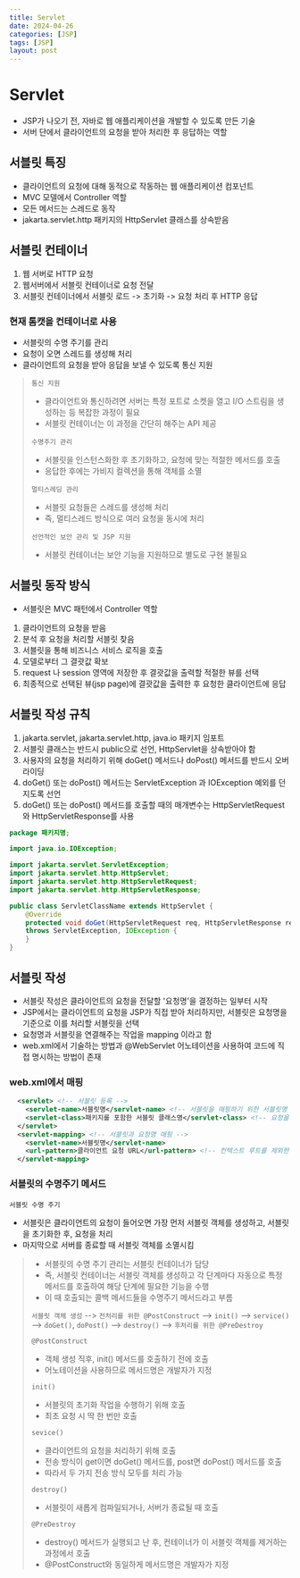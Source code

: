 ```yaml
---
title: Servlet
date: 2024-04-26
categories: [JSP]
tags: [JSP]
layout: post
---
```


# Servlet
* JSP가 나오기 전, 자바로 웹 애플리케이션을 개발할 수 있도록 만든 기술
* 서버 단에서 클라이언트의 요청을 받아 처리한 후 응답하는 역할

## 서블릿 특징
* 클라이언트의 요청에 대해 동적으로 작동하는 웹 애플리케이션 컴포넌트
* MVC 모델에서 Controller 역할
* 모든 메서드는 스레드로 동작
* jakarta.servlet.http 패키지의 HttpServlet 클래스를 상속받음

## 서블릿 컨테이너
1. 웹 서버로 HTTP 요청
2. 웹서버에서 서블릿 컨테이너로 요청 전달
3. 서블릿 컨테이너에서 서블릿 로드 -> 초기화 -> 요청 처리 후 HTTP 응답

### 현재 톰캣을 컨테이너로 사용
* 서블릿의 수명 주기를 관리
* 요청이 오면 스레드를 생성해 처리
* 클라이언트의 요청을 받아 응답을 보낼 수 있도록 통신 지원

>`통신 지원`  
> * 클라이언트와 통신하려면 서버는 특정 포트로 소켓을 열고 I/O 스트림을 생성하는 등 복잡한 과정이 필요
> * 서블릿 컨테이너는 이 과정을 간단히 해주는 API 제공
> 
> `수명주기 관리`
> * 서블릿을 인스턴스화한 후 초기화하고, 요청에 맞는 적절한 메서드를 호출
> * 응답한 후에는 가비지 컬렉션을 통해 객체를 소멸
> 
> `멀티스레딩 관리`
> * 서블릿 요청들은 스레드를 생성해 처리
> * 즉, 멀티스레드 방식으로 여러 요청을 동시에 처리
> 
> `선언적인 보안 관리 및 JSP 지원`
> * 서블릿 컨테이너는 보안 기능을 지원하므로 별도로 구현 불필요

## 서블릿 동작 방식
* 서블릿은 MVC 패턴에서 Controller 역할

1. 클라이언트의 요청을 받음
2. 분석 후 요청을 처리할 서블릿 찾음
3. 서블릿을 통해 비즈니스 서비스 로직을 호출
4. 모델로부터 그 결괏값 확보
5. request 나 session 영역에 저장한 후 결괏값을 출력할 적절한 뷰를 선택
6. 최종적으로 선택된 뷰(jsp page)에 결괏값을 출력한 후 요청한 클라이언트에 응답

## 서블릿 작성 규칙
1. jakarta.servlet, jakarta.servlet.http, java.io 패키지 임포트
2. 서블릿 클래스는 반드시 public으로 선언, HttpServlet을 상속받아야 함
3. 사용자의 요청을 처리하기 위해 doGet() 메서드나 doPost() 메서드를 반드시 오버라이딩
4. doGet() 또는 doPost() 메서드는 ServletException 과 IOException 예외를 던지도록 선언
5. doGet() 또는 doPost() 메서드를 호출할 때의 매개변수는 HttpServletRequest와 HttpServletResponse를 사용

```Java
package 패키지명;

import java.io.IOException;

import jakarta.servlet.ServletException;
import jakarta.servlet.http.HttpServlet;
import jakarta.servlet.http.HttpServletRequest;
import jakarta.servlet.http.HttpServletResponse;

public class ServletClassName extends HttpServlet {
    @Override
    protected void doGet(HttpServletRequest req, HttpServletResponse resp)
    throws ServletException, IOException {
    }
}
```

## 서블릿 작성
* 서블릿 작성은 클라이언트의 요청을 전달할 '요청명'을 결정하는 일부터 시작
* JSP에서는 클라이언트의 요청을 JSP가 직접 받아 처리하지만, 서블릿은 요청명을 기준으로 이를 처리할 서블릿을 선택
* 요청명과 서블릿을 연결해주는 작업을 mapping 이라고 함
* web.xml에서 기술하는 방법과 @WebServlet 어노테이션을 사용하여 코드에 직접 명시하는 방법이 존재

### web.xml에서 매핑
```xml
  <servlet> <!-- 서블릿 등록 -->
  	<servlet-name>서블릿명</servlet-name> <!-- 서블릿을 매핑하기 위한 서블릿명 -->
  	<servlet-class>패키지를 포함한 서블릿 클래스명</servlet-class> <!-- 요청을 처리할 서블릿을 패키지를 포함하여 명시 -->
  </servlet>
  <servlet-mapping> <!-- 서블릿과 요청명 매핑 -->
  	<servlet-name>서블릿명</servlet-name>
  	<url-pattern>클라이언트 요청 URL</url-pattern> <!-- 컨텍스트 루트를 제외한 요청명 기입 -->
  </servlet-mapping>
```

### 서블릿의 수명주기 메서드

`서블릿 수명 주기`
* 서블릿은 클라이언트의 요청이 들어오면 가장 먼저 서블릿 객체를 생성하고, 서블릿을 초기화한 후, 요청을 처리
* 마지막으로 서버를 종료할 때 서블릿 객체를 소멸시킴

> * 서블릿의 수명 주기 관리는 서블릿 컨테이너가 담당  
> * 즉, 서블릿 컨테이너는 서블릿 객체를 생성하고 각 단계마다 자동으로 특정 메서드를 호출하여 해당 단계에 필요한 기능을 수행
> * 이 때 호출되는 콜백 메서드들을 수명주기 메서드라고 부름  
> 
> `서블릿 객체 생성` --> `전처리를 위한 @PostConstruct` --> `init()` --> `service()`   
> --> `doGet()`, `doPost()` --> `destroy()` --> `후처리를 위한 @PreDestroy`   
> 
> `@PostConstruct`
> * 객체 생성 직후, init() 메서드를 호출하기 전에 호출
> * 어노테이션을 사용하므로 메서드명은 개발자가 지정
> 
> `init()`
> * 서블릿의 초기화 작업을 수행하기 위해 호출
> * 최초 요청 시 딱 한 번만 호출
> 
> `sevice()`
> * 클라이언트의 요청을 처리하기 위해 호출
> * 전송 방식이 get이면 doGet() 메서드를, post면 doPost() 메서드를 호출
> * 따라서 두 가지 전송 방식 모두를 처리 가능
> 
> `destroy()`
> * 서블릿이 새롭게 컴파일되거나, 서버가 종료될 때 호출
> 
> `@PreDestroy`
> * destroy() 메서드가 실행되고 난 후, 컨테이너가 이 서블릿 객체를 제거하는 과정에서 호출
> * @PostConstruct와 동일하게 메서드명은 개발자가 지정